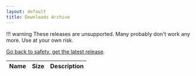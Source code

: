```yaml
---
layout: default
title: Downloads Archive
---
```


!!! warning
    These releases are unsupported. Many probably don't work any more. Use at your own risk.

[Go back to safety, get the latest release](../getting-started/index.md).

<script>
    /**
     * this client side JavaScript dynamically renders the lists of archived content
     * by fetching a file list from R2
     */
    async function fetchAndRender(prefix) {
        // get list of objects with given prefix
        const response = await fetch('https://lms-downloads-handler.lyrion.workers.dev/' + prefix);
        const releaseData = await response.json();

        // read rendered icons into variables - we can't have icon placeholders in JS code
        const icons = Array.from(document.querySelectorAll('.icon'))
            .reduce((prev, cur) => {
                return {
                    ...prev,
                    [cur.classList[1]]: cur.innerHTML
                };
            }, {});

        // keep in sync with tools/build-server-downloads-page.pl
        const win32 = `<td>${icons.windows} Windows 32-bit</td>`;
        const win64 = win32.replace('32-', '64-');
        const winhs = win32.replace('32-bit', 'Home Server');
        const macos = `<td>${icons.apple} Apple macOS</td>`;
        const deb = `<td>${icons.debian} Debian / ${icons.ubuntu} Ubuntu i386, x86_64, ARM</td>`;
        const debamd64 = deb.replace(', ARM', '').replace('i386, ', '');
        const debi386 = deb.replace('x86_64, ', '').replace(', ARM', '');
        const debarm = deb.replace('x86_64, ', '').replace('i386, ', '');
        const rpm = `<td>${icons.redhat} Red Hat / ${icons.fedora} Fedora / ${icons.linux} other RPM-based distribution</td>`;
        const nocpan = `<td>${icons.linux}${icons.source} Linux/Unix Tarball - No CPAN Libraries</td>`;
        const zipball = nocpan.replace('Tarball', 'ZIP Archive');
        const encore = `<td>${icons.linux}${icons.encore} Musical Fidelity</td>`;
        const tarball = `<td>${icons.linux}${icons.source} Linux/Unix Tarball - i386, x86_64, i386 FreeBSD, ARM</td>`;
        const tararm = `<td>${icons.linux}${icons.source} Linux Tarball - ARM</td>`;
        const readynas = `<td>${icons.linux} Netgear ReadyNAS (legacy)</td>`;

        let tableRows = '';

        // render table rows for the various objects
        releaseData.forEach(item => {
            let fileType = '<td></td>';
            if (item.key.endsWith('win64.exe')) fileType = win64;
            else if (item.key.endsWith('perlscripts.ZIP')) fileType = zipball;
            else if (item.key.endsWith('.exe') || item.key.endsWith('.ZIP')) fileType = win32;
            else if (item.key.endsWith('.msi')) fileType = winhs;
            else if (item.key.endsWith('.pkg') || item.key.endsWith('.dmg')) fileType = macos;
            else if (item.key.endsWith('amd64.deb')) fileType = debamd64;
            else if (item.key.endsWith('arm.deb')) fileType = debarm;
            else if (item.key.endsWith('i386.deb')) fileType = debi386;
            else if (item.key.endsWith('.deb')) fileType = deb;
            else if (item.key.endsWith('.rpm')) fileType = rpm;
            else if (item.key.endsWith('noCPAN.tgz') || item.key.endsWith('no-cpan-arch.tar.gz')) fileType = nocpan;
            else if (item.key.endsWith('MusicalFidelity.tgz')) fileType = encore;
            else if (item.key.endsWith('arm-linux.tgz')) fileType = tarball;
            else if (item.key.endsWith('.tgz') || item.key.endsWith('.tar.gz')) fileType = tararm;
            else if (item.key.endsWith('readynas.bin')) fileType = readynas;

            tableRows = tableRows + `<tr>
                <td><a href="https://downloads.lms-community.org/${item.key}">${item.key.split('/').pop()}</a></td>
                <td style="text-align: right;">${Math.trunc(item.size/1024/1024)} MB</td>
                ${fileType}
            </tr>`
        });

        const table = document.querySelector('#downloads');
        table.innerHTML = tableRows;
    }

    fetchAndRender(document.location.search.replace('?', ''))
</script>

<table>
    <thead>
        <tr>
            <th>Name</th>
            <th style="text-align: right;">Size</th>
            <th>Description</th>
        </tr>
    </thead>
    <tbody id="downloads">
    </tbody>
</table>

<!-- render (hidden) icons to be picked up in the JS code above -->
<span style="display:none">
    <span class="icon apple">:material-apple:</span>
    <span class="icon source">:material-code-braces:</span>
    <span class="icon debian">:material-debian:</span>
    <span class="icon docker">:material-docker:</span>
    <span class="icon encore">:material-music-box:</span>
    <span class="icon fedora">:material-fedora:</span>
    <span class="icon linux">:material-linux:</span>
    <span class="icon redhat">:material-redhat:</span>
    <span class="icon ubuntu">:material-ubuntu:</span>
    <span class="icon windows">:material-microsoft-windows:</span>
</span>

